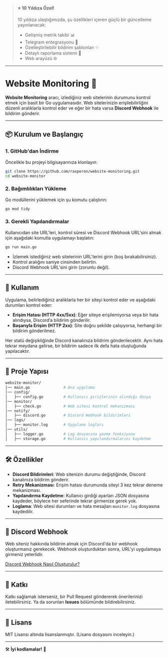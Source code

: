 > **⭐ 10 Yıldıza Özel!**
> 
> 10 yıldıza ulaştığımızda, şu özellikleri içeren güçlü bir güncelleme yayınlanacak:
> - Gelişmiş metrik takibi 📊
> - Telegram entegrasyonu 📱
> - Özelleştirilebilir bildirim şablonları ✨
> - Detaylı raporlama sistemi 📑
> - Web arayüzü 🌐
---

# Website Monitoring 🚀

**Website Monitoring** aracı, izlediğiniz web sitelerinin durumunu kontrol etmek için basit bir Go uygulamasıdır. Web sitelerinizin erişilebilirliğini düzenli aralıklarla kontrol eder ve eğer bir hata varsa **Discord Webhook** ile bildirim gönderir.

---

## 📦 **Kurulum ve Başlangıç**

### 1. **GitHub'dan İndirme**
Öncelikle bu projeyi bilgisayarınıza klonlayın:

```bash
git clone https://github.com/rasperon/website-monitoring.git
cd website-monitor
```

### 2. **Bağımlılıkları Yükleme**
Go modüllerini yüklemek için şu komutu çalıştırın:

```bash
go mod tidy
```

### 3. **Gerekli Yapılandırmalar**
Kullanıcıdan site URL'leri, kontrol süresi ve Discord Webhook URL'sini almak için aşağıdaki komutla uygulamayı başlatın:

```bash
go run main.go
```

- İzlemek istediğiniz web sitelerinin URL'lerini girin (boş bırakabilirsiniz).  
- Kontrol aralığını saniye cinsinden belirtin.  
- Discord Webhook URL'sini girin (zorunlu değil).

---

## 🔧 **Kullanım**

Uygulama, belirlediğiniz aralıklarla her bir siteyi kontrol eder ve aşağıdaki durumları kontrol eder:

- **Erişim Hatası (HTTP 4xx/5xx)**: Eğer siteye erişilemiyorsa veya bir hata alındıysa, Discord’a bildirim gönderilir.  
- **Başarıyla Erişim (HTTP 2xx)**: Site doğru şekilde çalışıyorsa, herhangi bir bildirim gönderilmez.

Her statü değişikliğinde Discord kanalınıza bildirim gönderilecektir. Aynı hata tekrar meydana gelirse, bir bildirim sadece ilk defa hata oluştuğunda yapılacaktır.

---

## 🔨 **Proje Yapısı**

```bash
website-monitor/
│── main.go               # Ana uygulama
│── config/
│   ├── config.go         # Kullanıcı girişlerinin alındığı dosya
│── monitor/
│   ├── check.go          # Web sitesi kontrol mekanizması
│── notify/
│   ├── discord.go        # Discord Webhook bildirimleri
│── logs/
│   ├── monitor.log       # Uygulama logları
│── utils/
│   ├── logger.go         # Log dosyasına yazma fonksiyonu
│   ├── storage.go        # Kullanıcı yapılandırmalarını kaydetme
```

---

## 🛠 **Özellikler**

- **Discord Bildirimleri**: Web sitenizin durumu değiştiğinde, Discord kanalınıza bildirim gönderir.
- **Retry Mekanizması**: Erişim hatası durumunda siteyi 3 kez tekrar deneme mekanizması.
- **Yapılandırma Kaydetme**: Kullanıcı girdiği ayarları JSON dosyasına kaydeder, böylece her seferinde tekrar girmenize gerek yok.
- **Loglama**: Web sitesi durumları ve hata mesajları `monitor.log` dosyasına kaydedilir.

---

## 📲 **Discord Webhook**

Web siteniz hakkında bildirim almak için Discord'da bir webhook oluşturmanız gerekecek. Webhook oluşturduktan sonra, URL'yi uygulamaya girmeniz yeterlidir.

[Discord Webhook Nasıl Oluşturulur?](https://support.discord.com/hc/en-us/articles/228383668-Intro-to-Webhooks)

---

## 💬 **Katkı**

Katkı sağlamak isterseniz, bir Pull Request göndererek önerilerinizi iletebilirsiniz. Ya da sorunları **Issues** bölümünde bildirebilirsiniz.

---

## 📜 **Lisans**

MIT Lisansı altında lisanslanmıştır. (Lisans dosyasını inceleyin.)

---

🛠 **İyi kodlamalar!** 🚀
